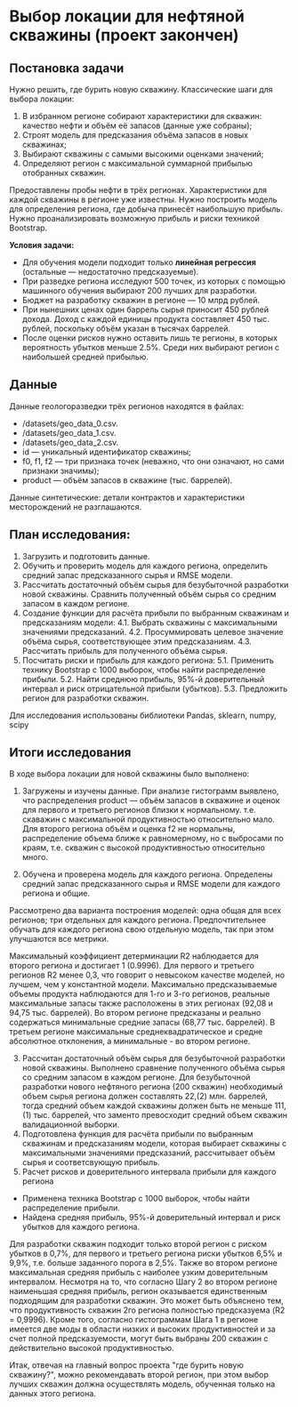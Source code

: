 # Выбор локации для нефтяной скважины (проект закончен)

## Постановка задачи

Нужно решить, где бурить новую скважину.
Классические шаги для выбора локации:
1. В избранном регионе собирают характеристики для скважин: качество нефти и объём её запасов (данные уже собраны);
2. Строят модель для предсказания объёма запасов в новых скважинах;
3. Выбирают скважины с самыми высокими оценками значений;
4. Определяют регион с максимальной суммарной прибылью отобранных скважин.

Предоставлены пробы нефти в трёх регионах. Характеристики для каждой скважины в регионе уже известны. Нужно построить модель для определения региона, где добыча принесёт наибольшую прибыль. Нужно проанализировать возможную прибыль и риски техникой Bootstrap.

**Условия задачи:**
- Для обучения модели подходит только **линейная регрессия** (остальные — недостаточно предсказуемые).
- При разведке региона исследуют 500 точек, из которых с помощью машинного обучения выбирают 200 лучших для разработки.
- Бюджет на разработку скважин в регионе — 10 млрд рублей.
- При нынешних ценах один баррель сырья приносит 450 рублей дохода. Доход с каждой единицы продукта составляет 450 тыс. рублей, поскольку объём указан в тысячах баррелей.
- После оценки рисков нужно оставить лишь те регионы, в которых вероятность убытков меньше 2.5%. Среди них выбирают регион с наибольшей средней прибылью.

## Данные
Данные геологоразведки трёх регионов находятся в файлах:
* /datasets/geo_data_0.csv.
* /datasets/geo_data_1.csv. 
* /datasets/geo_data_2.csv. 
* id — уникальный идентификатор скважины;
* f0, f1, f2 — три признака точек (неважно, что они означают, но сами признаки значимы);
* product — объём запасов в скважине (тыс. баррелей).

Данные синтетические: детали контрактов и характеристики месторождений не разглашаются.

## План исследования:

1. Загрузить и подготовить данные. 
2. Обучить и проверить модель для каждого региона, определить средний запас предсказанного сырья и RMSE модели.
3. Рассчитать достаточный объём сырья для безубыточной разработки новой скважины. Сравнить полученный объём сырья со средним запасом в каждом регионе.
4. Создание функции для расчёта прибыли по выбранным скважинам и предсказаниям модели:
    4.1. Выбрать скважины с максимальными значениями предсказаний.
    4.2. Просуммировать целевое значение объёма сырья, соответствующее этим предсказаниям.
    4.3. Рассчитать прибыль для полученного объёма сырья.
5. Посчитать риски и прибыль для каждого региона:
    5.1. Применить технику Bootstrap с 1000 выборок, чтобы найти распределение прибыли.
    5.2. Найти среднюю прибыль, 95%-й доверительный интервал и риск отрицательной прибыли (убытков).
    5.3. Предложить регион для разработки скважин.

Для исследования использованы библиотеки Pandas, sklearn, numpy, scipy

## Итоги исследования 

В ходе выбора локации для новой скважины было выполнено:
1. Загружены и изучены данные. При анализе гистограмм выявлено, что распределения product — объём запасов в скважине и оценок для первого и третьего регионов близки к нормальному. т.е. скаважин с максимальной продуктивностью относительно мало. Для второго региона объём и оценка f2 не нормальны,  распределение объема ближе к равномерному, но с выбросами по краям, т.е. скважин с высокой продуктивностью относительно много. 

2. Обучена и проверена модель для каждого региона. Определены средний запас предсказанного сырья и RMSE модели для каждого региона и общие.

Рассмотрено два варианта построения моделей: одна общая для всех регионов; три отдельных для каждого региона. Предпочтительнее обучать для каждого региона свою отдельную модель, так при этом улучшаются все метрики.

Максимальный коэффициент детерминации R2 наблюдается для второго региона и  достигает 1 (0.9996). Для первого и третьего регионов R2 менее 0,3, что говорит о невысоком качестве моделей, но лучшем, чем у константной модели. 
Максимально предсказываемые объемы продукта наблюдаются для 1-го и 3-го регионов, реальные максимальные запасы также расположены в этих регионах (92,08 и 94,75 тыс. баррелей). Во втором регионе предсказаны и реально содержаться минимальные средние запасы (68,77 тыс. баррелей). В третьем регионе максимальные среднеквадратическое и средне абсолютное отклонения, а минимальные - во втором регионе.

3. Рассчитан достаточный объём сырья для безубыточной разработки новой скважины. Выполнено сравнение полученного объёма сырья со средним запасом в каждом регионе. Для безубыточной разработки нового нефтяного региона (200 скважин) необходимый объем сырья региона должен составлять 22,(2) млн. баррелей, тогда средний объем каждой скважины должен быть не меньше 111,(1) тыс. баррелей, что заменто превосходит средний объем скважин валидационной выборки.
4. Подготовлена функция для расчёта прибыли по выбранным скважинам и предсказаниям модели, которая выбирает скважины с максимальными значениями предсказаний, рассчитывает объём сырья и соответсвующую прибыль.
5. Расчет рисков и доверительного интервала прибыли для каждого региона
* Применена техника Bootstrap с 1000 выборок, чтобы найти распределение прибыли.
* Найдена средняя прибыль, 95%-й доверительный интервал и риск убытков для каждого региона.

Для разработки скважин подходит только второй регион с риском убытков в 0,7%, для первого и третьего региона риски убытков 6,5% и 9,9%, т.е. больше заданного порога в 2,5%. Также во втором регионе максимальная средняя прибыль с наиболее узким доверительным интервалом. Несмотря на то, что согласно Шагу 2 во втором регионе наименьшая средняя прибыль, регион оказывается единственным подходящим для разработки скважин. Это может быть объяснено тем, что продуктивность скважин 2го региона полностью предсказуема (R2 = 0,9996). Кроме того, согласно гистограммам Шага 1 в регионе имеется две моды в области низких и высоких продуктивностей и за счет полной предсказуемости, могут быть выбраны 200 скважин с действительно высокой продуктивностью.

Итак, отвечая на главный вопрос проекта "где бурить новую скважину?", можно рекомендавать второй регион, при этом выбор лучших скважин должна осуществлять модель, обученная только на данных этого региона.
